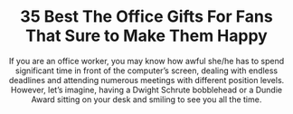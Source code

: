 ---
layout: post
title: 35 Best The Office Gifts For Fans That Sure to Make Them Happy
subtitle: If you are an office worker, you may know how awful she/he has to spend significant time in front of the computer’s screen, dealing with endless deadlines and attending numerous meetings with different position levels. However, let’s imagine, having a Dwight Schrute bobblehead or a Dundie Award sitting on your desk and smiling to see you all the time.
header-img: "img/post/2023/09/copied/the-office-gifts-for-fans.jpg"
header-style: text
permalink: "/the-office-gifts-fans/"
catalog: true
tags:
  - Recipients 
  - Men
---  
